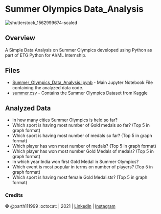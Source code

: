 # Summer Olympics Data_Analysis
 
![shutterstock_1562999674-scaled](https://user-images.githubusercontent.com/34619465/133002405-71e58589-01fa-4fae-bf5f-b24f98ff6aea.jpg)
 ## Overview
A Simple Data Analysis on Summer Olympics developed using Python as part of ETG Python for AI/ML Internship.

## Files

* [Summer_Olympics_Data_Analysis.ipynb](/Summer_Olympics_Data_Analysis.py) - Main Jupyter Notebook File containing the analyzed data code.
* [summer.csv](/summer.csv) - Contains the Summer Olympics Dataset from Kaggle

## Analyzed Data

- In how many cities Summer Olympics is held so far?
- Which sport is having most number of Gold medals so far? (Top 5 in graph format)
- Which sport is having most number of medals so far? (Top 5 in graph format)
- Which player has won most number of medals? (Top 5 in graph format)
- Which player has won most number Gold Medals of medals? (Top 5 in graph format)
- In which year India won first Gold Medal in Summer Olympics?
- Which event is most popular in terms on number of players? (Top 5 in graph format)
- Which sport is having most female Gold Medalists? (Top 5 in graph format)


### Credits
**©** @parth111999 :octocat: | 2021 | [LinkedIn](https://www.linkedin.com/in/parth-shah-42060b169/) | [Instagram](https://www.instagram.com/parth111999)
